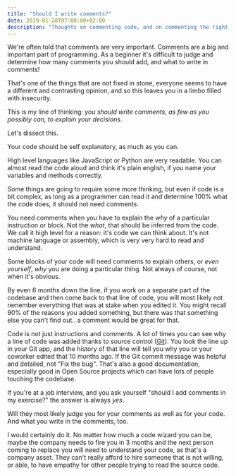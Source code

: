 ```yaml
---
title: "Should I write comments?"
date: 2019-01-28T07:00:00+02:00
description: "Thoughts on commenting code, and on commenting the right way"
---
```


We're often told that comments are very important. Comments are a big and important part of programming.
As a beginner it's difficult to judge and determine how many comments you should add, and what to write in comments!

That's one of the things that are not fixed in stone, everyone seems to have a different and contrasting opinion, and so this leaves you in a limbo filled with insecurity.

This is my line of thinking: *you should write comments, as few as you possibly can, to explain your decisions*.

Let's dissect this.

Your code should be self explanatory, as much as you can.

High level languages like JavaScript or Python are very readable. You can almost read the code aloud and think it's plain english, if you name your variables and methods correctly.

Some things are going to require some more thinking, but even if code is a bit complex, as long as a programmer can read it and determine 100% what the code does, it should not need comments.

You need comments when you have to explain the *why* of a particular instruction or block. Not the _what_, that should be inferred from the code. We call it high level for a reason: it's code we can think about. It's not machine language or assembly, which is very very hard to read and understand.

Some blocks of your code will need comments to explain others, or *even yourself*, *why* you are doing a particular thing. Not always of course, not when it's obvious.

By even 6 months down the line, if you work on a separate part of the codebase and then come back to that line of code, you will most likely not remember everything that was at stake when you edited it. You might recall 90% of the reasons you added something, but there was that something else you can't find out.. a comment would be great for that.

Code is not just instructions and comments. A lot of times you can see why a line of code was added thanks to source control ([Git](/git/)). You look the line up in your Git app, and the history of that line will tell you why you or your coworker edited that 10 months ago. If the Git commit message was helpful and detailed, not "Fix the bug". That's also a good documentation, especially good in Open Source projects which can have lots of people touching the codebase.

If you're at a job interview, and you ask yourself "should I add comments in my exercise?" the answer is always *yes*.

Will they most likely judge you for your comments as well as for your code. And what you write in the comments, too.

I would certainly do it. No matter how much a code wizard you can be, maybe the company needs to fire you in 3 months and the next person coming to replace you will need to understand your code, as that's a company asset. They can't really afford to hire someone that is not willing, or able, to have empathy for other people trying to read the source code.